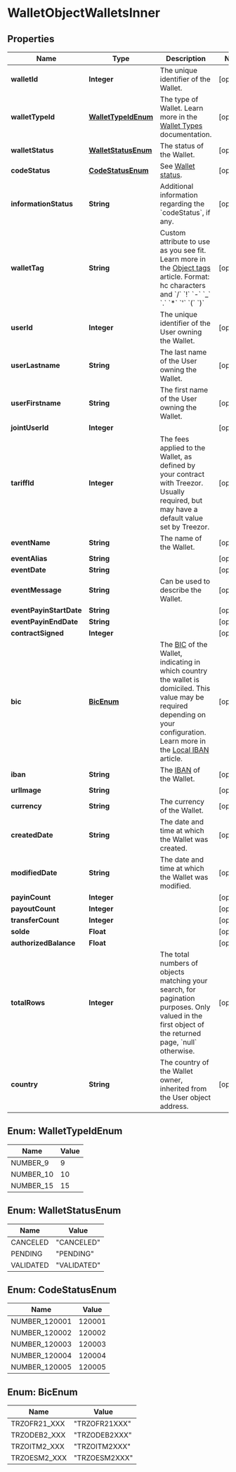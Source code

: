 

# WalletObjectWalletsInner


## Properties

| Name | Type | Description | Notes |
|------------ | ------------- | ------------- | -------------|
|**walletId** | **Integer** | The unique identifier of the Wallet. |  [optional] |
|**walletTypeId** | [**WalletTypeIdEnum**](#WalletTypeIdEnum) | The type of Wallet. Learn more in the [Wallet Types](/guide/wallets/introduction.html#types-of-wallets) documentation.  |  [optional] |
|**walletStatus** | [**WalletStatusEnum**](#WalletStatusEnum) | The status of the Wallet. |  [optional] |
|**codeStatus** | [**CodeStatusEnum**](#CodeStatusEnum) | See [Wallet status](/guide/wallets/introduction.html#wallet-status).  |  [optional] |
|**informationStatus** | **String** | Additional information regarding the &#x60;codeStatus&#x60;, if any.  |  [optional] |
|**walletTag** | **String** | Custom attribute to use as you see fit. Learn more in the [Object tags](/guide/api-basics/objects-tags.html#objects-tags) article.    Format: hc characters and &#x60;/&#x60; &#x60;!&#x60; &#x60;-&#x60; &#x60;_&#x60; &#x60;.&#x60; &#x60;*&#x60; &#x60;&#39;&#x60; &#x60;(&#x60; &#x60;)&#x60;  |  [optional] |
|**userId** | **Integer** | The unique identifier of the User owning the Wallet. |  [optional] |
|**userLastname** | **String** | The last name of the User owning the Wallet. |  [optional] |
|**userFirstname** | **String** | The first name of the User owning the Wallet. |  [optional] |
|**jointUserId** | **Integer** |  |  [optional] |
|**tariffId** | **Integer** | The fees applied to the Wallet, as defined by your contract with Treezor. Usually required, but may have a default value set by Treezor. |  [optional] |
|**eventName** | **String** | The name of the Wallet. |  [optional] |
|**eventAlias** | **String** |  |  [optional] |
|**eventDate** | **String** |  |  [optional] |
|**eventMessage** | **String** | Can be used to describe the Wallet. |  [optional] |
|**eventPayinStartDate** | **String** |  |  [optional] |
|**eventPayinEndDate** | **String** |  |  [optional] |
|**contractSigned** | **Integer** |  |  [optional] |
|**bic** | [**BicEnum**](#BicEnum) | The [BIC](/guide/overview/glossary.html#bank-identifier-code-bic) of the Wallet, indicating in which country the wallet is domiciled.   This value may be required depending on your configuration. Learn more in the [Local IBAN](/guide/wallets/iban.html#local-iban) article.  |  [optional] |
|**iban** | **String** | The [IBAN](/guide/wallets/iban.html#virtual-iban) of the Wallet.  |  [optional] |
|**urlImage** | **String** |  |  [optional] |
|**currency** | **String** | The currency of the Wallet. |  [optional] |
|**createdDate** | **String** | The date and time at which the Wallet was created. |  [optional] |
|**modifiedDate** | **String** | The date and time at which the Wallet was modified. |  [optional] |
|**payinCount** | **Integer** |  |  [optional] |
|**payoutCount** | **Integer** |  |  [optional] |
|**transferCount** | **Integer** |  |  [optional] |
|**solde** | **Float** |  |  [optional] |
|**authorizedBalance** | **Float** |  |  [optional] |
|**totalRows** | **Integer** | The total numbers of objects matching your search, for pagination purposes. Only valued in the first object of the returned page, &#x60;null&#x60; otherwise.  |  [optional] |
|**country** | **String** | The country of the Wallet owner, inherited from the User object address.  |  [optional] |



## Enum: WalletTypeIdEnum

| Name | Value |
|---- | -----|
| NUMBER_9 | 9 |
| NUMBER_10 | 10 |
| NUMBER_15 | 15 |



## Enum: WalletStatusEnum

| Name | Value |
|---- | -----|
| CANCELED | &quot;CANCELED&quot; |
| PENDING | &quot;PENDING&quot; |
| VALIDATED | &quot;VALIDATED&quot; |



## Enum: CodeStatusEnum

| Name | Value |
|---- | -----|
| NUMBER_120001 | 120001 |
| NUMBER_120002 | 120002 |
| NUMBER_120003 | 120003 |
| NUMBER_120004 | 120004 |
| NUMBER_120005 | 120005 |



## Enum: BicEnum

| Name | Value |
|---- | -----|
| TRZOFR21_XXX | &quot;TRZOFR21XXX&quot; |
| TRZODEB2_XXX | &quot;TRZODEB2XXX&quot; |
| TRZOITM2_XXX | &quot;TRZOITM2XXX&quot; |
| TRZOESM2_XXX | &quot;TRZOESM2XXX&quot; |



